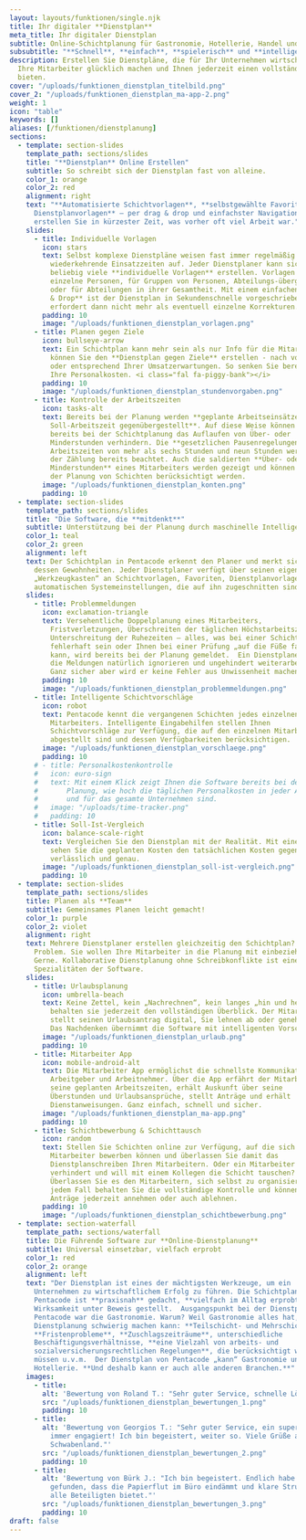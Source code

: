```yaml
---
layout: layouts/funktionen/single.njk
title: Ihr digitaler **Dienstplan**
meta_title: Ihr digitaler Dienstplan
subtitle: Online-Schichtplanung für Gastronomie, Hotellerie, Handel und Handwerk.
subsubtitle: "**Schnell**, **einfach**, **spielerisch** und **intelligent**"
description: Erstellen Sie Dienstpläne, die für Ihr Unternehmen wirtschaftlich wirksam sind,
  Ihre Mitarbeiter glücklich machen und Ihnen jederzeit einen vollständigen Überblick
  bieten.
cover: "/uploads/funktionen_dienstplan_titelbild.png"
cover_2: "/uploads/funktionen_dienstplan_ma-app-2.png"
weight: 1
icon: "table"
keywords: []
aliases: [/funktionen/dienstplanung]
sections:
  - template: section-slides
    template_path: sections/slides
    title: "**Dienstplan** Online Erstellen"
    subtitle: So schreibt sich der Dienstplan fast von alleine.
    color_1: orange
    color_2: red
    alignment: right
    text: "**Automatisierte Schichtvorlagen**, **selbstgewählte Favoriten**, **individuelle
      Dienstplanvorlagen** – per drag & drop und einfachster Navigation über die Tastatur
      erstellen Sie in kürzester Zeit, was vorher oft viel Arbeit war."
    slides:
      - title: Individuelle Vorlagen
        icon: stars
        text: Selbst komplexe Dienstpläne weisen fast immer regelmäßig
          wiederkehrende Einsatzzeiten auf. Jeder Dienstplaner kann sich
          beliebig viele **individuelle Vorlagen** erstellen. Vorlagen für
          einzelne Personen, für Gruppen von Personen, Abteilungs-übergreifend
          oder für Abteilungen in ihrer Gesamtheit. Mit einem einfachen **Drag
          & Drop** ist der Dienstplan in Sekundenschnelle vorgeschrieben und
          erfordert dann nicht mehr als eventuell einzelne Korrekturen.
        padding: 10
        image: "/uploads/funktionen_dienstplan_vorlagen.png"
      - title: Planen gegen Ziele
        icon: bullseye-arrow
        text: Ein Schichtplan kann mehr sein als nur Info für die Mitarbeiter. In Pentacode
          können Sie den **Dienstplan gegen Ziele** erstellen - nach vorgegebener Stundenanzahl
          oder entsprechend Ihrer Umsatzerwartungen. So senken Sie bereits bei der Planung
          Ihre Personalkosten. <i class="fal fa-piggy-bank"></i>
        padding: 10
        image: "/uploads/funktionen_dienstplan_stundenvorgaben.png"
      - title: Kontrolle der Arbeitszeiten
        icon: tasks-alt
        text: Bereits bei der Planung werden **geplante Arbeitseinsätze der
          Soll-Arbeitszeit gegenübergestellt**. Auf diese Weise können Sie
          bereits bei der Schichtplanung das Auflaufen von Über- oder
          Minderstunden verhindern. Die **gesetzlichen Pausenregelungen** bei
          Arbeitszeiten von mehr als sechs Stunden und neun Stunden werden bei
          der Zählung bereits beachtet. Auch die saldierten **Über- oder
          Minderstunden** eines Mitarbeiters werden gezeigt und können so bei
          der Planung von Schichten berücksichtigt werden.
        image: "/uploads/funktionen_dienstplan_konten.png"
        padding: 10
  - template: section-slides
    template_path: sections/slides
    title: "Die Software, die **mitdenkt**"
    subtitle: Unterstützung bei der Planung durch maschinelle Intelligenz
    color_1: teal
    color_2: green
    alignment: left
    text: Der Schichtplan in Pentacode erkennt den Planer und merkt sich
      dessen Gewohnheiten. Jeder Dienstplaner verfügt über seinen eigenen
      „Werkzeugkasten“ an Schichtvorlagen, Favoriten, Dienstplanvorlagen und
      automatischen Systemeinstellungen, die auf ihn zugeschnitten sind.
    slides:
      - title: Problemmeldungen
        icon: exclamation-triangle
        text: Versehentliche Doppelplanung eines Mitarbeiters,
          Fristverletzungen, Überschreiten der täglichen Höchstarbeitszeit,
          Unterschreitung der Ruhezeiten – alles, was bei einer Schichtplanung
          fehlerhaft sein oder Ihnen bei einer Prüfung „auf die Füße fallen“
          kann, wird bereits bei der Planung gemeldet.  Ein Dienstplaner kann
          die Meldungen natürlich ignorieren und ungehindert weiterarbeiten.
          Ganz sicher aber wird er keine Fehler aus Unwissenheit machen.
        padding: 10
        image: "/uploads/funktionen_dienstplan_problemmeldungen.png"
      - title: Intelligente Schichtvorschläge
        icon: robot
        text: Pentacode kennt die vergangenen Schichten jedes einzelnen
          Mitarbeiters. Intelligente Eingabehilfen stellen Ihnen
          Schichtvorschläge zur Verfügung, die auf den einzelnen Mitarbeiter
          abgestellt sind und dessen Verfügbarkeiten berücksichtigen.
        image: "/uploads/funktionen_dienstplan_vorschlaege.png"
        padding: 10
      # - title: Personalkostenkontrolle
      #   icon: euro-sign
      #   text: Mit einem Klick zeigt Ihnen die Software bereits bei der
      #       Planung, wie hoch die täglichen Personalkosten in jeder Abteilung
      #       und für das gesamte Unternehmen sind.
      #   image: "/uploads/time-tracker.png"
      #   padding: 10
      - title: Soll-Ist-Vergleich
        icon: balance-scale-right
        text: Vergleichen Sie den Dienstplan mit der Realität. Mit einem einfachen Klick
          sehen Sie die geplanten Kosten den tatsächlichen Kosten gegenübergestellt. Täglich,
          verlässlich und genau.
        image: "/uploads/funktionen_dienstplan_soll-ist-vergleich.png"
        padding: 10
  - template: section-slides
    template_path: sections/slides
    title: Planen als **Team**
    subtitle: Gemeinsames Planen leicht gemacht!
    color_1: purple
    color_2: violet
    alignment: right
    text: Mehrere Dienstplaner erstellen gleichzeitig den Schichtplan? Kein
      Problem. Sie wollen Ihre Mitarbeiter in die Planung mit einbeziehen?
      Gerne. Kollaborative Dienstplanung ohne Schreibkonflikte ist eine der
      Spezialitäten der Software.
    slides:
      - title: Urlaubsplanung
        icon: umbrella-beach
        text: Keine Zettel, kein „Nachrechnen“, kein langes „hin und her“ –
          behalten sie jederzeit den vollständigen Überblick. Der Mitarbeiter
          stellt seinen Urlaubsantrag digital, Sie lehnen ab oder genehmigen.
          Das Nachdenken übernimmt die Software mit intelligenten Vorschlägen.
        image: "/uploads/funktionen_dienstplan_urlaub.png"
        padding: 10
      - title: Mitarbeiter App
        icon: mobile-android-alt
        text: Die Mitarbeiter App ermöglichst die schnellste Kommunikation zwischen
          Arbeitgeber und Arbeitnehmer. Über die App erfährt der Mitarbeiter
          seine geplanten Arbeitszeiten, erhält Auskunft über seine
          Überstunden und Urlaubsansprüche, stellt Anträge und erhält
          Dienstanweisungen. Ganz einfach, schnell und sicher.
        image: "/uploads/funktionen_dienstplan_ma-app.png"
        padding: 10
      - title: Schichtbewerbung & Schichttausch
        icon: random
        text: Stellen Sie Schichten online zur Verfügung, auf die sich
          Mitarbeiter bewerben können und überlassen Sie damit das
          Dienstplanschreiben Ihren Mitarbeitern. Oder ein Mitarbeiter ist
          verhindert und will mit einem Kollegen die Schicht tauschen?
          Überlassen Sie es den Mitarbeitern, sich selbst zu organisieren. In
          jedem Fall behalten Sie die vollständige Kontrolle und können
          Anträge jederzeit annehmen oder auch ablehnen.
        padding: 10
        image: "/uploads/funktionen_dienstplan_schichtbewerbung.png"
  - template: section-waterfall
    template_path: sections/waterfall
    title: Die Führende Software zur **Online-Dienstplanung**
    subtitle: Universal einsetzbar, vielfach erprobt
    color_1: red
    color_2: orange
    alignment: left
    text: "Der Dienstplan ist eines der mächtigsten Werkzeuge, um ein
      Unternehmen zu wirtschaftlichem Erfolg zu führen. Die Schichtplanung in
      Pentacode ist **praxisnah** gedacht, **vielfach im Alltag erprobt** und hat ihre
      Wirksamkeit unter Beweis gestellt.  Ausgangspunkt bei der Dienstplanung in
      Pentacode war die Gastronomie. Warum? Weil Gastronomie alles hat, was
      Dienstplanung schwierig machen kann: **Teilschicht- und Mehrschichtbetrieb**,
      **Fristenprobleme**, **Zuschlagszeiträume**, unterschiedliche
      Beschäftigungsverhältnisse, **eine Vielzahl von arbeits- und
      sozialversicherungsrechtlichen Regelungen**, die berücksichtigt werden
      müssen u.v.m.  Der Dienstplan von Pentacode „kann“ Gastronomie und
      Hotellerie. **Und deshalb kann er auch alle anderen Branchen.**"
    images:
      - title:
        alt: 'Bewertung von Roland T.: "Sehr guter Service, schnelle Lösung und sehr kompetente Ansprechpartner!"'
        src: "/uploads/funktionen_dienstplan_bewertungen_1.png"
        padding: 10
      - title:
        alt: 'Bewertung von Georgios T.: "Sehr guter Service, ein super Team und
          immer engagiert! Ich bin begeistert, weiter so. Viele Grüße aus dem
          Schwabenland."'
        src: "/uploads/funktionen_dienstplan_bewertungen_2.png"
        padding: 10
      - title:
        alt: 'Bewertung von Bürk J.: "Ich bin begeistert. Endlich habe ich etwas
          gefunden, dass die Papierflut im Büro eindämmt und klare Strukturen für
          alle Beteiligten bietet."'
        src: "/uploads/funktionen_dienstplan_bewertungen_3.png"
        padding: 10
draft: false
---
```


